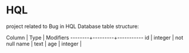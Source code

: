 # HQL
project related to Bug in HQL 
Database table structure: 

Column |  Type   | Modifiers 
--------+---------+-----------
 id     | integer | not null
 name   | text    | 
 age    | integer | 


